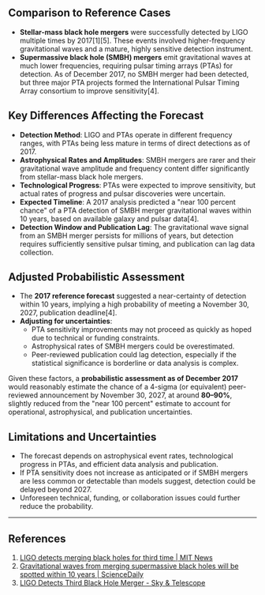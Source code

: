 ## Comparison to Reference Cases

- **Stellar-mass black hole mergers** were successfully detected by LIGO multiple times by 2017[1][5]. These events involved higher-frequency gravitational waves and a mature, highly sensitive detection instrument.
- **Supermassive black hole (SMBH) mergers** emit gravitational waves at much lower frequencies, requiring pulsar timing arrays (PTAs) for detection. As of December 2017, no SMBH merger had been detected, but three major PTA projects formed the International Pulsar Timing Array consortium to improve sensitivity[4].

## Key Differences Affecting the Forecast

- **Detection Method**: LIGO and PTAs operate in different frequency ranges, with PTAs being less mature in terms of direct detections as of 2017.
- **Astrophysical Rates and Amplitudes**: SMBH mergers are rarer and their gravitational wave amplitude and frequency content differ significantly from stellar-mass black hole mergers.
- **Technological Progress**: PTAs were expected to improve sensitivity, but actual rates of progress and pulsar discoveries were uncertain.
- **Expected Timeline**: A 2017 analysis predicted a "near 100 percent chance" of a PTA detection of SMBH merger gravitational waves within 10 years, based on available galaxy and pulsar data[4].
- **Detection Window and Publication Lag**: The gravitational wave signal from an SMBH merger persists for millions of years, but detection requires sufficiently sensitive pulsar timing, and publication can lag data collection.

## Adjusted Probabilistic Assessment

- The **2017 reference forecast** suggested a near-certainty of detection within 10 years, implying a high probability of meeting a November 30, 2027, publication deadline[4].
- **Adjusting for uncertainties**:
  - PTA sensitivity improvements may not proceed as quickly as hoped due to technical or funding constraints.
  - Astrophysical rates of SMBH mergers could be overestimated.
  - Peer-reviewed publication could lag detection, especially if the statistical significance is borderline or data analysis is complex.

Given these factors, a **probabilistic assessment as of December 2017** would reasonably estimate the chance of a 4-sigma (or equivalent) peer-reviewed announcement by November 30, 2027, at around **80–90%**, slightly reduced from the "near 100 percent" estimate to account for operational, astrophysical, and publication uncertainties.

## Limitations and Uncertainties

- The forecast depends on astrophysical event rates, technological progress in PTAs, and efficient data analysis and publication.
- If PTA sensitivity does not increase as anticipated or if SMBH mergers are less common or detectable than models suggest, detection could be delayed beyond 2027.
- Unforeseen technical, funding, or collaboration issues could further reduce the probability.

---

## References

1. [LIGO detects merging black holes for third time | MIT News](https://news.mit.edu/2017/ligo-detects-merging-black-holes-third-time-0601)
2. [Gravitational waves from merging supermassive black holes will be spotted within 10 years | ScienceDaily](https://www.sciencedaily.com/releases/2017/11/171113123647.htm)
3. [LIGO Detects Third Black Hole Merger - Sky & Telescope](https://skyandtelescope.org/astronomy-news/ligo-detects-third-black-hole-merger-0106201723/)